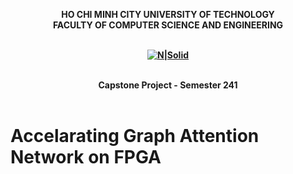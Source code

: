 <strong><div align="center">
HO CHI MINH CITY
UNIVERSITY OF TECHNOLOGY
<br />
FACULTY OF COMPUTER SCIENCE AND ENGINEERING
<br />
<br />

[![N|Solid](https://upload.wikimedia.org/wikipedia/commons/thumb/d/de/HCMUT_official_logo.png/238px-HCMUT_official_logo.png)](https://hcmut.edu.vn/)
<br /></strong>
<br />

**Capstone Project - Semester 241**
<br/>
<br/>

</div>

# Accelarating Graph Attention Network on FPGA